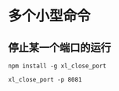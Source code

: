 # 多个小型命令

## 停止某一个端口的运行

```shell
npm install -g xl_close_port
```

```shell
xl_close_port -p 8081
```